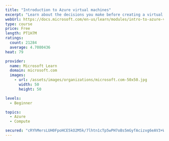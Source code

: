 ```yaml
---
title: "Introduction to Azure virtual machines"
excerpt: "Learn about the decisions you make before creating a virtual machine, the options to create and manage the VM, and the extensions and services you use to manage your VM."
webUrl: https://docs.microsoft.com/en-us/learn/modules/intro-to-azure-virtual-machines/
type: course
price: Free
length: PT1H7M
ratings:
  count: 21284
  average: 4.7080436
heat: 79

provider:
  name: Microsoft Learn
  domain: microsoft.com
  images:
    - url: /assets/images/organizations/microsoft.com-50x50.jpg
      width: 50
      height: 50

levels:
  - Beginner

topics:
  - Azure
  - Compute

secured: "cRYhMersLUH0FpoHCE5kO2M5k/7lhtn1cTp5wPH7oBs5mGyfAcizxg6eAV3+WQUDMUP8k7uhmSSRz226W8UJ+yDqMmQRIReyfV/u0I6dcGLWEstNAPXzWZty75G6PRDaBJEC0sfAm/yGMe8ee96zKTL36vEvMEMCH3MZJt59FbvK6LZNqDsiGn9qeO5MEAn1Ap6JPUEbR8ZKlebcUnW++TXNwWgI3/uRds62Mcmnf83/wVzsm1HQNGsPNw4oZDG1vAR4lo8efhETBMaLuB9cP8sJltSI//pxFBFS0JDFyPuoyoDu1BQNoCsu9g3YaqBdPH7E6B1XOcFau66wTaPp6dssuB/DhFnya+ms3Oi8+JGWaPkksyGoxzeYh9EmfoPoXPKpvgFL2GIpXFY+hM38mtiII+E2gMuszbbOpIObJKhzcHQwCVtTPoGpJJ0WawvZ;tl3ayCPhfW3fNR0j5UlyLg=="
---
```


